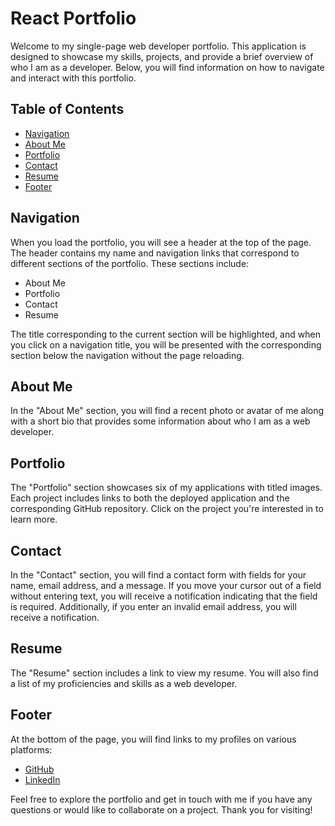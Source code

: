# React Portfolio
Welcome to my single-page web developer portfolio. This application is designed to showcase my skills, projects, and provide a brief overview of who I am as a developer. Below, you will find information on how to navigate and interact with this portfolio.

## Table of Contents
- [Navigation](#navigation)
- [About Me](#about-me)
- [Portfolio](#portfolio)
- [Contact](#contact)
- [Resume](#resume)
- [Footer](#footer)

## Navigation<a name="navigation"></a>
When you load the portfolio, you will see a header at the top of the page. The header contains my name and navigation links that correspond to different sections of the portfolio. These sections include:
- About Me
- Portfolio
- Contact
- Resume

The title corresponding to the current section will be highlighted, and when you click on a navigation title, you will be presented with the corresponding section below the navigation without the page reloading.

## About Me<a name="about-me"></a>
In the "About Me" section, you will find a recent photo or avatar of me along with a short bio that provides some information about who I am as a web developer.

## Portfolio<a name="portfolio"></a>
The "Portfolio" section showcases six of my applications with titled images. Each project includes links to both the deployed application and the corresponding GitHub repository. Click on the project you're interested in to learn more.

## Contact<a name="contact"></a>
In the "Contact" section, you will find a contact form with fields for your name, email address, and a message. If you move your cursor out of a field without entering text, you will receive a notification indicating that the field is required. Additionally, if you enter an invalid email address, you will receive a notification.

## Resume<a name="resume"></a>
The "Resume" section includes a link to view my resume. You will also find a list of my proficiencies and skills as a web developer.

## Footer<a name="footer"></a>
At the bottom of the page, you will find links to my profiles on various platforms:
- [GitHub](https://github.com/PeterOste)
- [LinkedIn](https://www.linkedin.com/in/peter-ostertag-132597287/)


Feel free to explore the portfolio and get in touch with me if you have any questions or would like to collaborate on a project. Thank you for visiting!
